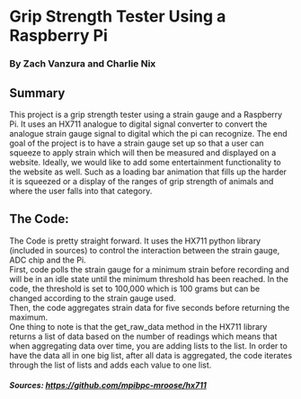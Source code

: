 # Grip Strength Tester Using a Raspberry Pi  
### By Zach Vanzura and Charlie Nix

## Summary
This project is a grip strength tester using a strain gauge and a Raspberry Pi. 
It uses an HX711 analogue to digital signal converter to convert the analogue strain gauge signal to digital which the pi can recognize. The end goal of the project is to have a strain gauge set up so that a user can squeeze to apply strain which will then be measured and displayed on a website. Ideally, we would like to add some entertainment functionality to the website as well. Such as a loading bar animation that fills up the harder it is squeezed or a display of the ranges of grip strength of animals and where the user falls into that category.

## The Code:
The Code is pretty straight forward. It uses the HX711 python library (included in sources) to control the interaction between the strain gauge, ADC chip and the Pi.  
First, code polls the strain gauge for a minimum strain before recording and will be in an idle state until the minimum threshold has been reached. In the code, the threshold is set to 100,000 which is 100 grams but can be changed according to the strain gauge used.  
Then, the code aggregates strain data for five seconds before returning the maximum.  
One thing to note is that the get_raw_data method in the HX711 library returns a list of data based on the number of readings which means that when aggregating data over time, you are adding lists to the list. In order to have the data all in one big list, after all data is aggregated, the code iterates through the list of lists and adds each value to one list.

##### Sources: https://github.com/mpibpc-mroose/hx711
